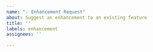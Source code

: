 ```yaml
---
name: "💡 Enhancement Request"
about: Suggest an enhancement to an existing feature
title: ''
labels: enhancement
assignees: ''

---
```



